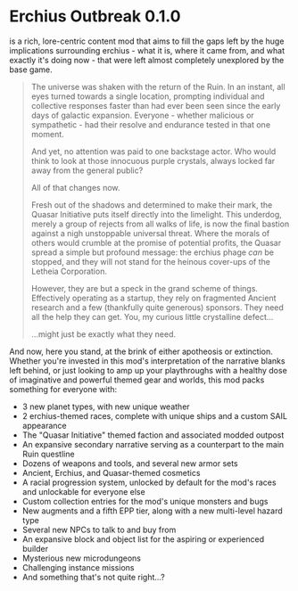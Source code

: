 # Erchius Outbreak 0.1.0
is a rich, lore-centric content mod that aims to fill the gaps left by the huge implications surrounding erchius - what it is, where it came from, and what exactly it's doing now - that were left almost completely unexplored by the base game.

> The universe was shaken with the return of the Ruin. In an instant, all eyes turned towards a single location, prompting individual and collective responses faster than had ever been seen since the early days of galactic expansion. Everyone - whether malicious or sympathetic - had their resolve and endurance tested in that one moment.
> 
> And yet, no attention was paid to one backstage actor. Who would think to look at those innocuous purple crystals, always locked far away from the general public?
> 
> All of that changes now.
> 
> Fresh out of the shadows and determined to make their mark, the Quasar Initiative puts itself directly into the limelight. This underdog, merely a group of rejects from all walks of life, is now the final bastion against a nigh unstoppable universal threat. Where the morals of others would crumble at the promise of potential profits, the Quasar spread a simple but profound message: the erchius phage _can_ be stopped, and they will not stand for the heinous cover-ups of the Letheia Corporation.
> 
> However, they are but a speck in the grand scheme of things. Effectively operating as a startup, they rely on fragmented Ancient research and a few (thankfully quite generous) sponsors. They need all the help they can get. You, my curious little crystalline defect...
> 
> ...might just be exactly what they need.

And now, here you stand, at the brink of either apotheosis or extinction. Whether you're invested in this mod's interpretation of the narrative blanks left behind, or just looking to amp up your playthroughs with a healthy dose of imaginative and powerful themed gear and worlds, this mod packs something for everyone with:
* 3 new planet types, with new unique weather
* 2 erchius-themed races, complete with unique ships and a custom SAIL appearance
* The "Quasar Initiative" themed faction and associated modded outpost
* An expansive secondary narrative serving as a counterpart to the main Ruin questline
* Dozens of weapons and tools, and several new armor sets
* Ancient, Erchius, and Quasar-themed cosmetics
* A racial progression system, unlocked by default for the mod's races and unlockable for everyone else
* Custom collection entries for the mod's unique monsters and bugs
* New augments and a fifth EPP tier, along with a new multi-level hazard type
* Several new NPCs to talk to and buy from
* An expansive block and object list for the aspiring or experienced builder
* Mysterious new microdungeons
* Challenging instance missions
* And something that's not quite right...?